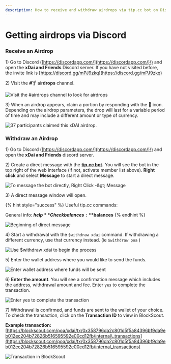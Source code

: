 ```yaml
---
description: How to receive and withdraw airdrops via tip.cc bot on Discord
---
```


# Getting airdrops via Discord

### Receive an Airdrop

1\) Go to Discord \([https://discordapp.com/](https://discordapp.com/)\) and open the **xDai and Friends** Discord server. If you have not visited before, the invite link is [https://discord.gg/mPJ9zkq](https://discord.gg/mPJ9zkq)

2\) Visit the **\#**🍸 air**drops** channel.

![Visit the \#airdrops channel to look for airdrops](../../.gitbook/assets/drops.png)

3\) When an airdrop appears, claim a portion by responding with the 🎉 icon. Depending on the airdrop parameters, the drop will last for a variable period of time and may include a different amount or type of currency.

![37 participants claimed this xDAI airdrop.](../../.gitbook/assets/airdrop_appears.png)

### Withdraw an Airdrop

1\) Go to Discord \([https://discordapp.com/](https://discordapp.com/)\) and open the **xDai and Friends** discord server. 

2\) Create a direct message with the [**tip.cc bot**](https://top.gg/bot/617037497574359050)**.** You will see the bot in the top right of the web interface \(if not, activate member list above\). **Right click** and select **Message** to start a direct message.

![To message the bot directly, Right Click -&amp;gt; Message](../../.gitbook/assets/bot2.png)

3\) A direct message window will open. 

{% hint style="success" %}
Useful tip.cc commands:

General info: **$help**  
Check balances: **$balances**
{% endhint %}

![Beginning of direct message](../../.gitbook/assets/screen-shot-2019-10-15-at-9.46.14-am.png)

4\) Start a withdrawal with the `$withdraw xdai` command. If withdrawing a different currency, use that currency instead. \(ie `$withdraw poa` \)

![Use $withdraw xdai to begin the process](../../.gitbook/assets/screen-shot-2019-10-15-at-9.47.01-am.png)

5\) Enter the wallet address where you would like to send the funds.

![Enter wallet address where funds will be sent](../../.gitbook/assets/screen-shot-2019-10-15-at-9.47.08-am.png)

6\) **Enter the amount**. You will see a confirmation message which includes the address, withdrawal amount and fee. Enter `yes` to complete the transaction.

![Enter yes to complete the transaction](../../.gitbook/assets/screen-shot-2019-10-15-at-9.47.27-am.png)

7\) Withdrawal is confirmed, and funds are sent to the wallet of your choice. To check the transaction, click on the **Transaction ID** to view in BlockScout.

**Example transaction:** [https://blockscout.com/poa/xdai/tx/0x358796da2c801d5f5a84396bf9da9eb012ec204b72826b516595592e00cd12fb/internal\_transactions](https://blockscout.com/poa/xdai/tx/0x358796da2c801d5f5a84396bf9da9eb012ec204b72826b516595592e00cd12fb/internal_transactions)

![Transaction in BlockScout](../../.gitbook/assets/screen-shot-2019-10-15-at-9.47.36-am.png)

